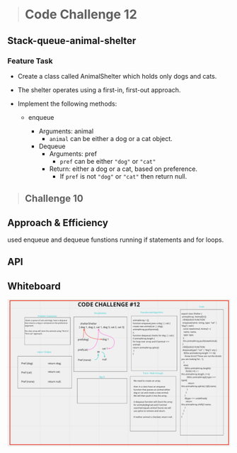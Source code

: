 > # Code Challenge 12

## Stack-queue-animal-shelter

### Feature Task

+ Create a class called AnimalShelter which holds only dogs and cats.
+ The shelter operates using a first-in, first-out approach.
+ Implement the following methods:

  + enqueue

    + Arguments: animal
      + `animal` can be either a dog or a cat object.
    + Dequeue
      + Arguments: pref
        + `pref` can be either `"dog"` or `"cat"`
      + Return: either a dog or a cat, based on preference.
        + If `pref` is not `"dog"` or `"cat"` then return null.

> ## Challenge 10

## Approach & Efficiency
used enqueue and dequeue funstions running if statements and for loops.

## API

## Whiteboard

![Whiteboard](/whiteboard-challenge12.png)
